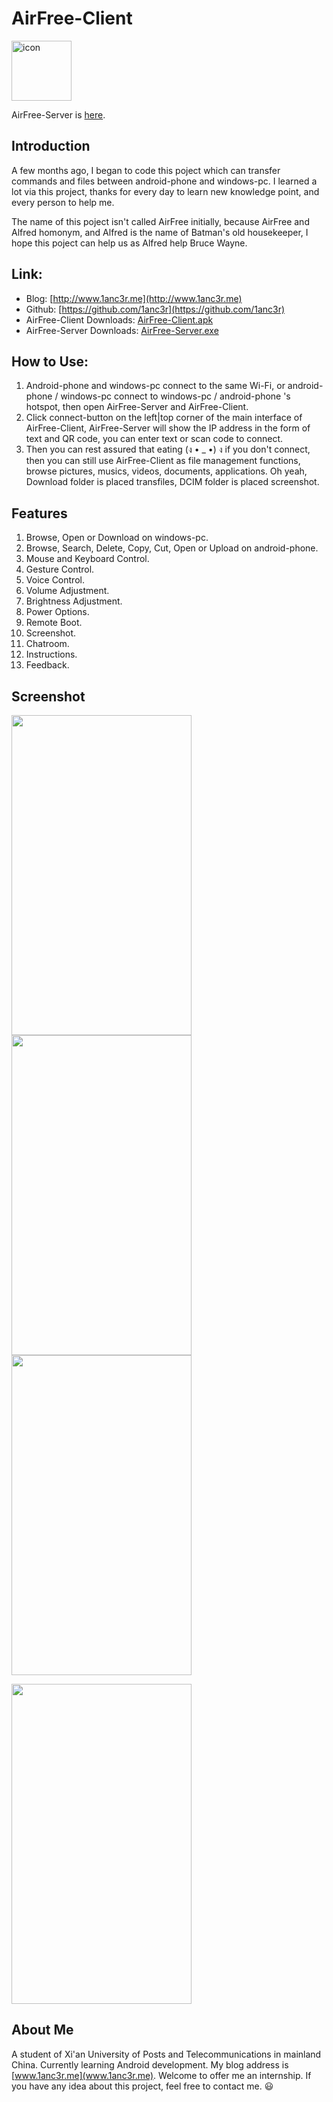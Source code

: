 # AirFree-Client
<img src="http://o7gy5l0ax.bkt.clouddn.com/telegram_144px_1145402_easyicon.net.png" width = "96" height = "96" alt="icon"/>

AirFree-Server is [here](https://github.com/1anc3r/AirFree-Server).

## Introduction
A few months ago, I began to code this poject which can transfer commands and files between android-phone and windows-pc. I learned a lot via this project, thanks for every day to learn new knowledge point, and every person to help me.

The name of this poject isn't called AirFree initially, because AirFree and Alfred homonym, and Alfred is the name of Batman's old housekeeper, I hope this poject can help us as Alfred help Bruce Wayne. 

## Link:
* Blog: [http://www.1anc3r.me](http://www.1anc3r.me)
* Github: [https://github.com/1anc3r](https://github.com/1anc3r)
* AirFree-Client Downloads: [AirFree-Client.apk](http://o7gy5l0ax.bkt.clouddn.com/AirFree-Client.apk)
* AirFree-Server Downloads: [AirFree-Server.exe](http://pan.baidu.com/s/1pKDmnb1)

## How to Use:
1. Android-phone and windows-pc connect to the same Wi-Fi, or android-phone / windows-pc connect to windows-pc / android-phone 's hotspot, then open AirFree-Server and AirFree-Client.
2. Click connect-button on the left|top corner of the main interface of AirFree-Client, AirFree-Server will show the IP address in the form of text and QR code, you can enter text or scan code to connect.
3. Then you can rest assured that eating (ง • _ •) ง if you don't connect, then you can still use AirFree-Client as file management functions, browse pictures, musics, videos, documents, applications. Oh yeah, Download folder is placed transfiles, DCIM folder is placed screenshot.

## Features
1. Browse, Open or Download on windows-pc.
2. Browse, Search, Delete, Copy, Cut, Open or Upload on android-phone.
3. Mouse and Keyboard Control.
4. Gesture Control.
5. Voice Control.
6. Volume Adjustment.
7. Brightness Adjustment.
8. Power Options.
9. Remote Boot.
10. Screenshot.
11. Chatroom.
12. Instructions.
13. Feedback.

## Screenshot

<img src="http://o7gy5l0ax.bkt.clouddn.com/Screenshot_2016-07-21-16-26-32.png" width = "288" height = "512" alt="" /><img src="http://o7gy5l0ax.bkt.clouddn.com/Screenshot_2016-07-24-19-43-27.png" width = "288" height = "512" alt=""/><img src="http://o7gy5l0ax.bkt.clouddn.com/Screenshot_2016-07-21-16-26-51.png" width = "288" height = "512" alt=""/>

<img src="http://o7gy5l0ax.bkt.clouddn.com/Screenshot_2016-07-21-16-26-51.png" width = "288" height = "512" alt=""/>

## About Me
A student of Xi'an University of Posts and Telecommunications in mainland China. Currently learning Android development.
My blog address is [www.1anc3r.me](www.1anc3r.me). Welcome to offer me an internship. If you have any idea about this project, feel free to contact me. :smiley:
